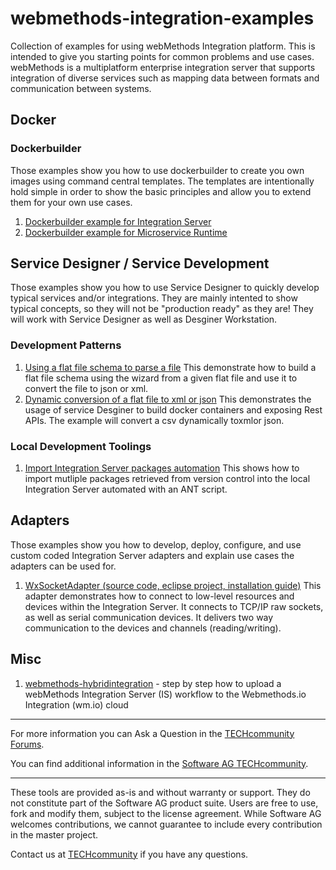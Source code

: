 # webmethods-integration-examples
Collection of examples for using webMethods Integration platform. This is intended to give you starting points for common problems and use cases. webMethods is a multiplatform enterprise integration server that supports integration of diverse services such as mapping data between formats and communication between systems.

## Docker

### Dockerbuilder

Those examples show you how to use dockerbuilder to create you own images using command central templates. The templates are intentionally hold simple in order to show the basic principles and allow you to extend them for your own use cases.

1. [Dockerbuilder example for Integration Server](https://github.com/SoftwareAG/webmethods-integration-examples/tree/master/dockerbuilder-integrationserver)
2. [Dockerbuilder example for Microservice Runtime](https://github.com/SoftwareAG/webmethods-integration-examples/tree/master/dockerbuilder-microserviceruntime)

## Service Designer / Service Development

Those examples show you how to use Service Designer to quickly develop typical services and/or integrations. They are mainly intented to show typical concepts, so they will not be "production ready" as they are! They will work with Service Designer as well as Desginer Workstation.

### Development Patterns

1. [Using a flat file schema to parse a file](https://github.com/SoftwareAG/webmethods-integration-examples/tree/master/servicedesigner-flatfileschemasimple)
This demonstrate how to build a flat file schema using the wizard from a given flat file and use it to convert the file to json or xml.
2. [Dynamic conversion of a flat file to xml or json](https://github.com/SoftwareAG/webmethods-integration-examples/tree/master/servicedesigner-csvconverter)
This demonstrates the usage of service Desginer to build docker containers and exposing Rest APIs. The example will convert a csv dynamically toxmlor json.

### Local Development Toolings

1. [Import Integration Server packages automation](https://github.com/SoftwareAG/webmethods-integration-examples/tree/master/localdev_tools_importPackages2IS) This shows how to import mutliple packages retrieved from version control into the local Integration Server automated with an ANT script.

## Adapters

Those examples show you how to develop, deploy, configure, and use custom coded Integration Server adapters and explain use cases the adapters can be used for.

1. [WxSocketAdapter (source code, eclipse project, installation guide)](https://github.com/SoftwareAG/webmethods-integration-examples/tree/master/integrationserver-wxsocketadapter)
This adapter demonstrates how to connect to low-level resources and devices within the Integration Server. It connects to TCP/IP raw sockets, as well as serial communication devices. It delivers two way communication to the devices and channels (reading/writing).

## Misc

1. [webmethods-hybridintegration](https://github.com/SoftwareAG/webmethodsio-hybridintegration) - step by step how to upload a webMethods Integration Server (IS) workflow to the Webmethods.io Integration (wm.io) cloud
______________________
For more information you can Ask a Question in the [TECHcommunity Forums](http://techcommunity.softwareag.com/home/-/product/name/command-central).

You can find additional information in the [Software AG TECHcommunity](http://tech.forums.softwareag.com/techjforum/forums/list.page?product=command-central).
______________________
These tools are provided as-is and without warranty or support. They do not constitute part of the Software AG product suite. Users are free to use, fork and modify them, subject to the license agreement. While Software AG welcomes contributions, we cannot guarantee to include every contribution in the master project.

Contact us at [TECHcommunity](mailto:technologycommunity@softwareag.com?subject=Github/SoftwareAG) if you have any questions.
